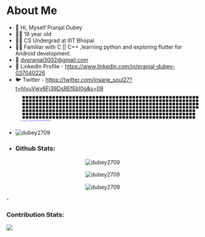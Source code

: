 # About Me
- 👋 Hi, Myself Pranjal Dubey
- 🧍‍♂️ 19 year old 
- 👨‍🎓 CS Undergrad at IIIT Bhopal
- 👨‍💻 Familiar with C || C++ ,learning python and
     exploring flutter for Android development.
- 📧 dypranjal3002@gmail.com
- 👤 LinkedIn Profile - https://www.linkedin.com/in/pranjal-dubey-037040226
- 🐦 Twitter - https://twitter.com/insane_soul27?t=hIvuVwv6Fj39DsREfEbI0g&s=09
 ![gitartwork](gitartwork.svg)
- <p align="left"> <img src="https://komarev.com/ghpvc/?username=dubey2709&label=Profile%20views&color=0e75b6&style=flat" alt="dubey2709" /> </p>
- <h3 align="left"> Github Stats:</h3>
<p align="center"><img align="center" src="https://github-readme-stats.vercel.app/api/top-langs?username=dubey2709&show_icons=true&locale=en&layout=compact" alt="dubey2709" /></p>
<p align="center"><img align="center" src="https://github-readme-stats.vercel.app/api?username=dubey2709&show_icons=true&locale=en" alt="dubey2709" /></p>
<p align="center"><img align="center" src="https://github-readme-streak-stats.herokuapp.com/?user=dubey2709&" alt="dubey2709" /></p>
- <h3 align="left"> Contribution Stats:</h3>
<div><img src="https://activity-graph.herokuapp.com/graph?username=dubey2709&theme=react-dark"></div>
